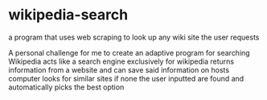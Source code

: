 # wikipedia-search
a program that uses web scraping to look up any wiki site the user requests

A personal challenge for me to create an adaptive program for searching Wikipedia
acts like a search engine exclusively for wikipedia
returns information from a website and can save said information on hosts computer
looks for similar sites if none the user inputted are found and automatically picks the best option
